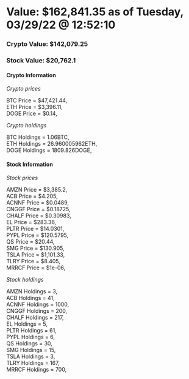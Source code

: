 # Value: $162,841.35 as of Tuesday, 03/29/22 @ 12:52:10 

### Crypto Value: $142,079.25

### Stock Value: $20,762.1

#### Crypto Information 
*Crypto prices* 

BTC Price = $47,421.44,  
ETH Price = $3,396.11,  
DOGE Price = $0.14,  


*Crypto holdings* 

BTC Holdings = 1.06BTC,  
ETH Holdings = 26.960005962ETH,  
DOGE Holdings = 1809.826DOGE,  


#### Stock Information 

*Stock prices* 

AMZN Price = $3,385.2,  
ACB Price = $4.205,  
ACNNF Price = $0.0489,  
CNGGF Price = $0.18725,  
CHALF Price = $0.30983,  
EL Price = $283.36,  
PLTR Price = $14.0301,  
PYPL Price = $120.5795,  
QS Price = $20.44,  
SMG Price = $130.905,  
TSLA Price = $1,101.33,  
TLRY Price = $8.405,  
MRRCF Price = $1e-06,  


*Stock holdings* 

AMZN Holdings = 3,  
ACB Holdings = 41,  
ACNNF Holdings = 1000,  
CNGGF Holdings = 200,  
CHALF Holdings = 217,  
EL Holdings = 5,  
PLTR Holdings = 61,  
PYPL Holdings = 6,  
QS Holdings = 30,  
SMG Holdings = 15,  
TSLA Holdings = 3,  
TLRY Holdings = 167,  
MRRCF Holdings = 700,  



